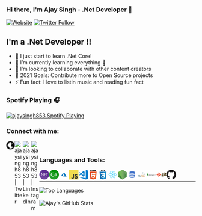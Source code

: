 ### Hi there, I'm Ajay Singh - .Net Developer 👋

[![Website](https://img.shields.io/website?label=ajaySingh.com&style=for-the-badge&url=https://ajaysingh853.github.io/Portfolio/)](https://ajaysingh853.github.io/Portfolio/)
[![Twitter Follow](https://img.shields.io/twitter/follow/ajaysingh853?color=1DA1F2&logo=twitter&style=for-the-badge)](https://twitter.com/ajaysingh853)

## I'm a .Net Developer !!

- 🔭 I just start to learn .Net Core!
- 🌱 I’m currently learning everything 🤣
- 👯 I’m looking to collaborate with other content creators
- 🥅 2021 Goals: Contribute more to Open Source projects
- ⚡ Fun fact: I love to listin music and reading fun fact

### Spotify Playing 🎧

[<img src="https://now-playing-codestackr.vercel.app/api/spotify-playing" alt="ajaysingh853 Spotify Playing" width="350" />](https://open.spotify.com/user/swyqyimdc12jajde4vpwd2x1b)

### Connect with me:

[<img align="left" alt="ajaysingh853.com" width="22px" src="https://raw.githubusercontent.com/iconic/open-iconic/master/svg/globe.svg" />][website]
[<img align="left" alt="ajaysingh853 | Twitter" width="22px" src="https://cdn.jsdelivr.net/npm/simple-icons@v3/icons/twitter.svg" />][twitter]
[<img align="left" alt="ajaysingh853 | LinkedIn" width="22px" src="https://cdn.jsdelivr.net/npm/simple-icons@v3/icons/linkedin.svg" />][linkedin]
[<img align="left" alt="ajaysingh853 | Instagram" width="22px" src="https://cdn.jsdelivr.net/npm/simple-icons@v3/icons/instagram.svg" />][instagram]

<br />

### Languages and Tools:

<img align="left" alt="Dot Net" width="26px" src="https://raw.githubusercontent.com/github/explore/80688e429a7d4ef2fca1e82350fe8e3517d3494d/topics/dotnet/dotnet.png" />
<img align="left" alt="C Sharp" width="26px" src="https://raw.githubusercontent.com/github/explore/80688e429a7d4ef2fca1e82350fe8e3517d3494d/topics/csharp/csharp.png" />
<img align="left" alt="Azure" width="26px" src="https://raw.githubusercontent.com/github/explore/80688e429a7d4ef2fca1e82350fe8e3517d3494d/topics/azure/azure.png" />
<img align="left" alt="JavaScript" width="26px" src="https://raw.githubusercontent.com/github/explore/80688e429a7d4ef2fca1e82350fe8e3517d3494d/topics/javascript/javascript.png" />
<img align="left" alt="Visual Studio Code" width="26px" src="https://raw.githubusercontent.com/github/explore/80688e429a7d4ef2fca1e82350fe8e3517d3494d/topics/visual-studio-code/visual-studio-code.png" />
<img align="left" alt="HTML5" width="26px" src="https://raw.githubusercontent.com/github/explore/80688e429a7d4ef2fca1e82350fe8e3517d3494d/topics/html/html.png" />
<img align="left" alt="CSS3" width="26px" src="https://raw.githubusercontent.com/github/explore/80688e429a7d4ef2fca1e82350fe8e3517d3494d/topics/css/css.png" />
<img align="left" alt="React" width="26px" src="https://raw.githubusercontent.com/github/explore/80688e429a7d4ef2fca1e82350fe8e3517d3494d/topics/react/react.png" />
<img align="left" alt="Node.js" width="26px" src="https://raw.githubusercontent.com/github/explore/80688e429a7d4ef2fca1e82350fe8e3517d3494d/topics/nodejs/nodejs.png" />
<img align="left" alt="SQL" width="26px" src="https://raw.githubusercontent.com/github/explore/80688e429a7d4ef2fca1e82350fe8e3517d3494d/topics/sql/sql.png" />
<img align="left" alt="MySQL" width="26px" src="https://raw.githubusercontent.com/github/explore/80688e429a7d4ef2fca1e82350fe8e3517d3494d/topics/mysql/mysql.png" />
<img align="left" alt="MongoDB" width="26px" src="https://raw.githubusercontent.com/github/explore/80688e429a7d4ef2fca1e82350fe8e3517d3494d/topics/mongodb/mongodb.png" />
<img align="left" alt="Git" width="26px" src="https://raw.githubusercontent.com/github/explore/80688e429a7d4ef2fca1e82350fe8e3517d3494d/topics/git/git.png" />
<img align="left" alt="GitHub" width="26px" src="https://raw.githubusercontent.com/github/explore/78df643247d429f6cc873026c0622819ad797942/topics/github/github.png" />

<!-- [<img align="left" alt="Terminal" width="26px" src="https://raw.githubusercontent.com/github/explore/80688e429a7d4ef2fca1e82350fe8e3517d3494d/topics/terminal/terminal.png" />][webdevplaylist] -->

<br />

---

<!-- <summary>:zap: Most Used Languages</summary> -->
<!-- [![Top Langs](https://github-readme-stats.vercel.app/api/top-langs/?username=ajaysingh853&layout=compact)](https://github.com/ajaysingh853/github-readme-stats) -->
<img align="left" alt="Top Languages" src="https://github-readme-stats.vercel.app/api/top-langs/?username=ajaysingh853&layout=compact"/>

<br />
<br />
<!-- <details> -->
  <!-- <summary>:zap: GitHub Stats</summary> -->

  <img align="left" alt="Ajay's GitHub Stats" src="https://github-readme-stats.codestackr.vercel.app/api?username=ajaysingh853&show_icons=true&hide_border=true" />

<!-- </details> -->

[website]: https://ajaysingh853.github.io/Portfolio/
[twitter]: https://twitter.com/ajaysingh853
[instagram]: https://instagram.com/mr.ajay.singh
[linkedin]: https://www.linkedin.com/in/ajay-singh-17aba529
